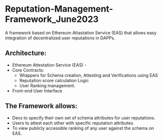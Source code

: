 # Reputation-Management-Framework_June2023

A framework based on Ethereum Attastation Service (EAS) that allows easy integration of decentralized user reputations in DAPPs.


## Architecture:
- Ethereum Attestation Service (EAS) - 
- Core Contracts:
    - Wrappers for Schema creation, Attesting and Verifications using EAS
    - Reputation score calculation Logic
    - User Ranking management.
- Front-end User Interface 


## The Framework allows:
- Devs to specify their own set of schema attributes for user reputations.
- Users to attest each other with specific reputation attributes.
- To view publicly accessible ranking of any user against the schema on EAS.


